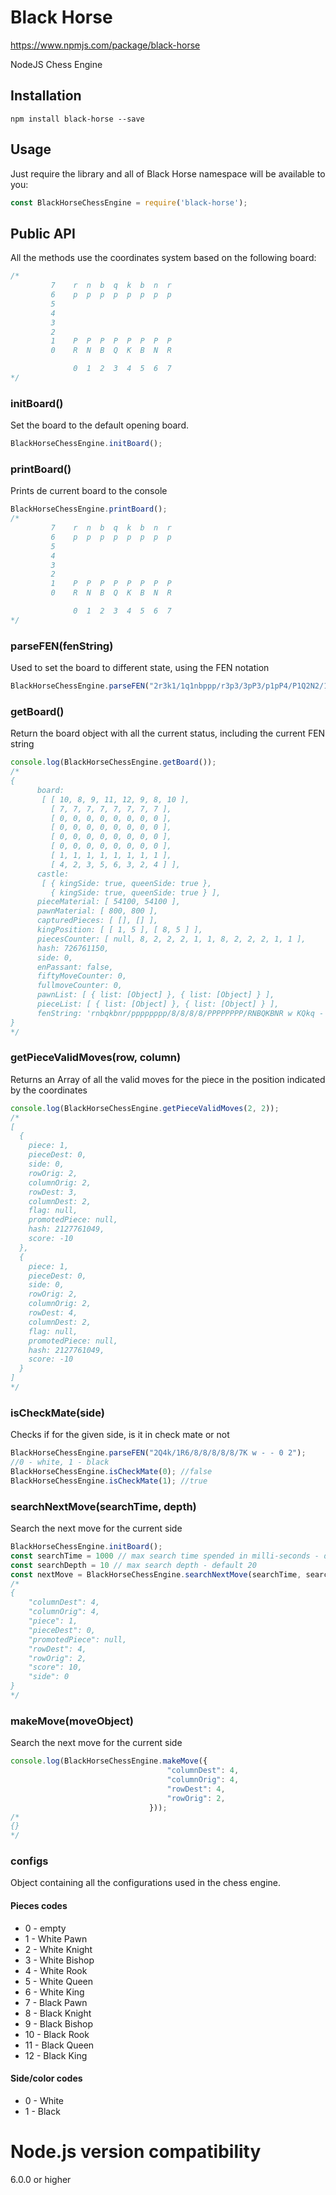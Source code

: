 # Black Horse
https://www.npmjs.com/package/black-horse

NodeJS Chess Engine

## Installation

    npm install black-horse --save

## Usage

Just require the library and all of Black Horse namespace will be available to you:

```javascript
const BlackHorseChessEngine = require('black-horse');
```

## Public API

All the methods use the coordinates system based on the following board:

```Javascript
/*
         7    r  n  b  q  k  b  n  r
         6    p  p  p  p  p  p  p  p
         5
         4
         3
         2
         1    P  P  P  P  P  P  P  P
         0    R  N  B  Q  K  B  N  R

              0  1  2  3  4  5  6  7
*/
```

### initBoard()
Set the board to the default opening board.
```Javascript
BlackHorseChessEngine.initBoard();
```

### printBoard()
Prints de current board to the console
```Javascript
BlackHorseChessEngine.printBoard();
/*
         7    r  n  b  q  k  b  n  r
         6    p  p  p  p  p  p  p  p
         5
         4
         3
         2
         1    P  P  P  P  P  P  P  P
         0    R  N  B  Q  K  B  N  R

              0  1  2  3  4  5  6  7
*/
```

### parseFEN(fenString)
Used to set the board to different state, using the FEN notation
```Javascript
BlackHorseChessEngine.parseFEN("2r3k1/1q1nbppp/r3p3/3pP3/p1pP4/P1Q2N2/1PRN1PPP/2R4K b - - 0 0");
```

### getBoard()
Return the board object with all the current status, including the current FEN string
```Javascript
console.log(BlackHorseChessEngine.getBoard());
/*
{
      board:
       [ [ 10, 8, 9, 11, 12, 9, 8, 10 ],
         [ 7, 7, 7, 7, 7, 7, 7, 7 ],
         [ 0, 0, 0, 0, 0, 0, 0, 0 ],
         [ 0, 0, 0, 0, 0, 0, 0, 0 ],
         [ 0, 0, 0, 0, 0, 0, 0, 0 ],
         [ 0, 0, 0, 0, 0, 0, 0, 0 ],
         [ 1, 1, 1, 1, 1, 1, 1, 1 ],
         [ 4, 2, 3, 5, 6, 3, 2, 4 ] ],
      castle:
       [ { kingSide: true, queenSide: true },
         { kingSide: true, queenSide: true } ],
      pieceMaterial: [ 54100, 54100 ],
      pawnMaterial: [ 800, 800 ],
      capturedPieces: [ [], [] ],
      kingPosition: [ [ 1, 5 ], [ 8, 5 ] ],
      piecesCounter: [ null, 8, 2, 2, 2, 1, 1, 8, 2, 2, 2, 1, 1 ],
      hash: 726761150,
      side: 0,
      enPassant: false,
      fiftyMoveCounter: 0,
      fullmoveCounter: 0,
      pawnList: [ { list: [Object] }, { list: [Object] } ],
      pieceList: [ { list: [Object] }, { list: [Object] } ],
      fenString: 'rnbqkbnr/pppppppp/8/8/8/8/PPPPPPPP/RNBQKBNR w KQkq - 0 0'
}
*/
```

### getPieceValidMoves(row, column)
Returns an Array of all the valid moves for the piece in the position indicated by the coordinates
```Javascript
console.log(BlackHorseChessEngine.getPieceValidMoves(2, 2));
/*
[ 
  { 
    piece: 1,
    pieceDest: 0,
    side: 0,
    rowOrig: 2,
    columnOrig: 2,
    rowDest: 3,
    columnDest: 2,
    flag: null,
    promotedPiece: null,
    hash: 2127761049,
    score: -10 
  },
  { 
    piece: 1,
    pieceDest: 0,
    side: 0,
    rowOrig: 2,
    columnOrig: 2,
    rowDest: 4,
    columnDest: 2,
    flag: null,
    promotedPiece: null,
    hash: 2127761049,
    score: -10 
  } 
]
*/
```

### isCheckMate(side)
Checks if for the given side, is it in check mate or not
```Javascript
BlackHorseChessEngine.parseFEN("2Q4k/1R6/8/8/8/8/8/7K w - - 0 2");
//0 - white, 1 - black
BlackHorseChessEngine.isCheckMate(0); //false
BlackHorseChessEngine.isCheckMate(1); //true
```

### searchNextMove(searchTime, depth)
Search the next move for the current side
```Javascript
BlackHorseChessEngine.initBoard();
const searchTime = 1000 // max search time spended in milli-seconds - default 1000 (1 second)
const searchDepth = 10 // max search depth - default 20
const nextMove = BlackHorseChessEngine.searchNextMove(searchTime, searchDepth);
/*
{
    "columnDest": 4,
    "columnOrig": 4,
    "piece": 1,
    "pieceDest": 0,
    "promotedPiece": null,
    "rowDest": 4,
    "rowOrig": 2,
    "score": 10,
    "side": 0
}
*/
```

### makeMove(moveObject)
Search the next move for the current side
```Javascript
console.log(BlackHorseChessEngine.makeMove({
                                   "columnDest": 4,
                                   "columnOrig": 4,
                                   "rowDest": 4,
                                   "rowOrig": 2,
                               }));
/*
{}
*/

```

### configs
Object containing all the configurations used in the chess engine.

#### Pieces codes
 * 0 - empty
 * 1 - White Pawn
 * 2 - White Knight
 * 3 - White Bishop
 * 4 - White Rook
 * 5 - White Queen
 * 6 - White King
 * 7 - Black Pawn
 * 8 - Black Knight
 * 9 - Black Bishop
 * 10 - Black Rook
 * 11 - Black Queen
 * 12 - Black King

#### Side/color codes
 * 0 - White
 * 1 - Black


# Node.js version compatibility

6.0.0 or higher